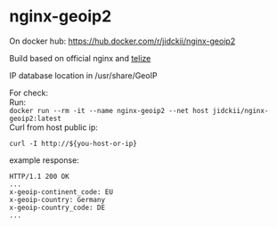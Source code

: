 # nginx-geoip2

On docker hub: <https://hub.docker.com/r/jidckii/nginx-geoip2>

Build based on official nginx and  [telize](https://github.com/jessfraz/dockerfiles/tree/master/telize)

IP database location in /usr/share/GeoIP  
 
For check:  
Run:  
`docker run --rm -it --name nginx-geoip2 --net host jidckii/nginx-geoip2:latest`  
Curl from host public ip:  
```
curl -I http://${you-host-or-ip}
```
example response:
```
HTTP/1.1 200 OK
...
x-geoip-continent_code: EU
x-geoip-country: Germany
x-geoip-country_code: DE
...
```
